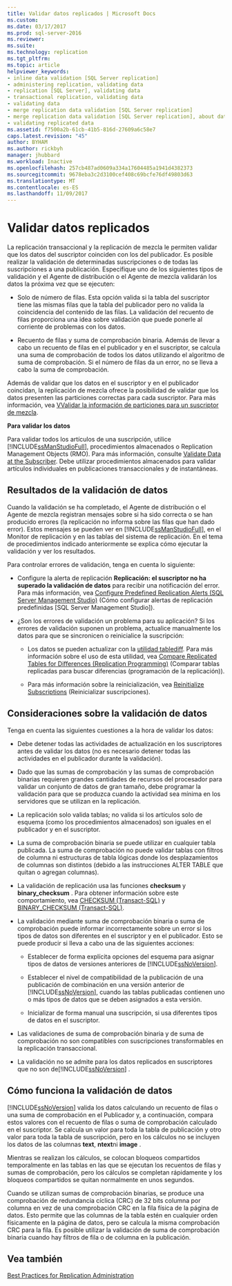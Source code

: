 ```yaml
---
title: Validar datos replicados | Microsoft Docs
ms.custom: 
ms.date: 03/17/2017
ms.prod: sql-server-2016
ms.reviewer: 
ms.suite: 
ms.technology: replication
ms.tgt_pltfrm: 
ms.topic: article
helpviewer_keywords:
- inline data validation [SQL Server replication]
- administering replication, validating data
- replication [SQL Server], validating data
- transactional replication, validating data
- validating data
- merge replication data validation [SQL Server replication]
- merge replication data validation [SQL Server replication], about data validation
- validating replicated data
ms.assetid: f7500a2b-61cb-41b5-816d-27609a6c58e7
caps.latest.revision: "45"
author: BYHAM
ms.author: rickbyh
manager: jhubbard
ms.workload: Inactive
ms.openlocfilehash: 257cb487ad0609a334a17604485a1941d4382373
ms.sourcegitcommit: 9678eba3c2d3100cef408c69bcfe76df49803d63
ms.translationtype: MT
ms.contentlocale: es-ES
ms.lasthandoff: 11/09/2017
---
```

# <a name="validate-replicated-data"></a>Validar datos replicados
  La replicación transaccional y la replicación de mezcla le permiten validar que los datos del suscriptor coinciden con los del publicador. Es posible realizar la validación de determinadas suscripciones o de todas las suscripciones a una publicación. Especifique uno de los siguientes tipos de validación y el Agente de distribución o el Agente de mezcla validarán los datos la próxima vez que se ejecuten:  
  
-   Solo de número de filas. Esta opción valida si la tabla del suscriptor tiene las mismas filas que la tabla del publicador pero no valida la coincidencia del contenido de las filas. La validación del recuento de filas proporciona una idea sobre validación que puede ponerle al corriente de problemas con los datos.  
  
-   Recuento de filas y suma de comprobación binaria. Además de llevar a cabo un recuento de filas en el publicador y en el suscriptor, se calcula una suma de comprobación de todos los datos utilizando el algoritmo de suma de comprobación. Si el número de filas da un error, no se lleva a cabo la suma de comprobación.  
  
 Además de validar que los datos en el suscriptor y en el publicador coincidan, la replicación de mezcla ofrece la posibilidad de validar que los datos presenten las particiones correctas para cada suscriptor. Para más información, vea [VValidar la información de particiones para un suscriptor de mezcla](../../relational-databases/replication/validate-partition-information-for-a-merge-subscriber.md).  
  
 **Para validar los datos**  
  
 Para validar todos los artículos de una suscripción, utilice [!INCLUDE[ssManStudioFull](../../includes/ssmanstudiofull-md.md)], procedimientos almacenados o Replication Management Objects (RMO). Para más información, consulte [Validate Data at the Subscriber](../../relational-databases/replication/validate-data-at-the-subscriber.md). Debe utilizar procedimientos almacenados para validar artículos individuales en publicaciones transaccionales y de instantáneas.  
  
## <a name="data-validation-results"></a>Resultados de la validación de datos  
 Cuando la validación se ha completado, el Agente de distribución o el Agente de mezcla registran mensajes sobre si ha sido correcta o se han producido errores (la replicación no informa sobre las filas que han dado error). Estos mensajes se pueden ver en [!INCLUDE[ssManStudioFull](../../includes/ssmanstudiofull-md.md)], en el Monitor de replicación y en las tablas del sistema de replicación. En el tema de procedimientos indicado anteriormente se explica cómo ejecutar la validación y ver los resultados.  
  
 Para controlar errores de validación, tenga en cuenta lo siguiente:  
  
-   Configure la alerta de replicación **Replicación: el suscriptor no ha superado la validación de datos** para recibir una notificación del error. Para más información, vea [Configure Predefined Replication Alerts &#40;SQL Server Management Studio&#41;](../../relational-databases/replication/administration/configure-predefined-replication-alerts-sql-server-management-studio.md) (Cómo configurar alertas de replicación predefinidas [SQL Server Management Studio]).  
  
-   ¿Son los errores de validación un problema para su aplicación? Si los errores de validación suponen un problema, actualice manualmente los datos para que se sincronicen o reinicialice la suscripción:  
  
    -   Los datos se pueden actualizar con la [utilidad tablediff](../../tools/tablediff-utility.md). Para más información sobre el uso de esta utilidad, vea [Compare Replicated Tables for Differences &#40;Replication Programming&#41;](../../relational-databases/replication/administration/compare-replicated-tables-for-differences-replication-programming.md) (Comparar tablas replicadas para buscar diferencias &#40;programación de la replicación&#41;).  
  
    -   Para más información sobre la reinicialización, vea [Reinitialize Subscriptions](../../relational-databases/replication/reinitialize-subscriptions.md) (Reinicializar suscripciones).  
  
## <a name="considerations-for-data-validation"></a>Consideraciones sobre la validación de datos  
 Tenga en cuenta las siguientes cuestiones a la hora de validar los datos:  
  
-   Debe detener todas las actividades de actualización en los suscriptores antes de validar los datos (no es necesario detener todas las actividades en el publicador durante la validación).  
  
-   Dado que las sumas de comprobación y las sumas de comprobación binarias requieren grandes cantidades de recursos del procesador para validar un conjunto de datos de gran tamaño, debe programar la validación para que se produzca cuando la actividad sea mínima en los servidores que se utilizan en la replicación.  
  
-   La replicación solo valida tablas; no valida si los artículos solo de esquema (como los procedimientos almacenados) son iguales en el publicador y en el suscriptor.  
  
-   La suma de comprobación binaria se puede utilizar en cualquier tabla publicada. La suma de comprobación no puede validar tablas con filtros de columna ni estructuras de tabla lógicas donde los desplazamientos de columnas son distintos (debido a las instrucciones ALTER TABLE que quitan o agregan columnas).  
  
-   La validación de replicación usa las funciones **checksum** y **binary_checksum** . Para obtener información sobre este comportamiento, vea [CHECKSUM &#40;Transact-SQL&#41;](../../t-sql/functions/checksum-transact-sql.md) y [BINARY_CHECKSUM  &#40;Transact-SQL&#41;](../../t-sql/functions/binary-checksum-transact-sql.md).  
  
-   La validación mediante suma de comprobación binaria o suma de comprobación puede informar incorrectamente sobre un error si los tipos de datos son diferentes en el suscriptor y en el publicador. Esto se puede producir si lleva a cabo una de las siguientes acciones:  
  
    -   Establecer de forma explícita opciones del esquema para asignar tipos de datos de versiones anteriores de [!INCLUDE[ssNoVersion](../../includes/ssnoversion-md.md)].  
  
    -   Establecer el nivel de compatibilidad de la publicación de una publicación de combinación en una versión anterior de [!INCLUDE[ssNoVersion](../../includes/ssnoversion-md.md)], cuando las tablas publicadas contienen uno o más tipos de datos que se deben asignados a esta versión.  
  
    -   Inicializar de forma manual una suscripción, si usa diferentes tipos de datos en el suscriptor.  
  
-   Las validaciones de suma de comprobación binaria y de suma de comprobación no son compatibles con suscripciones transformables en la replicación transaccional.  
  
-   La validación no se admite para los datos replicados en suscriptores que no son de[!INCLUDE[ssNoVersion](../../includes/ssnoversion-md.md)] .  
  
## <a name="how-data-validation-works"></a>Cómo funciona la validación de datos  
 [!INCLUDE[ssNoVersion](../../includes/ssnoversion-md.md)] valida los datos calculando un recuento de filas o una suma de comprobación en el Publicador y, a continuación, compara estos valores con el recuento de filas o suma de comprobación calculado en el suscriptor. Se calcula un valor para toda la tabla de publicación y otro valor para toda la tabla de suscripción, pero en los cálculos no se incluyen los datos de las columnas **text**, **ntext**ni **image** .  
  
 Mientras se realizan los cálculos, se colocan bloqueos compartidos temporalmente en las tablas en las que se ejecutan los recuentos de filas y sumas de comprobación, pero los cálculos se completan rápidamente y los bloqueos compartidos se quitan normalmente en unos segundos.  
  
 Cuando se utilizan sumas de comprobación binarias, se produce una comprobación de redundancia cíclica (CRC) de 32 bits columna por columna en vez de una comprobación CRC en la fila física de la página de datos. Esto permite que las columnas de la tabla estén en cualquier orden físicamente en la página de datos, pero se calcula la misma comprobación CRC para la fila. Es posible utilizar la validación de suma de comprobación binaria cuando hay filtros de fila o de columna en la publicación.  
  
## <a name="see-also"></a>Vea también  
 [Best Practices for Replication Administration](../../relational-databases/replication/administration/best-practices-for-replication-administration.md)  
  
  

